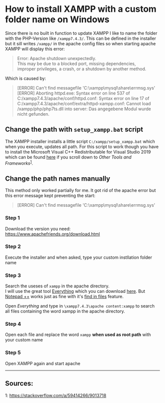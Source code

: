 # How to install XAMPP with a custom folder name on Windows

Since there is no built in function to update XAMPP I like to name the folder with the PHP-Version like `/xampp7.4.3/`. This can be defined 
in the installer but it sill writes `/xampp/` in the apache config files so when starting apache XAMPP will display this error:
> Error: Apache shutdown unexpectedly.  
This may be due to a blocked port, missing dependencies,   
improper privileges, a crash, or a shutdown by another method.  

Which is caused by: 
> [ERROR] Can't find messagefile 'C:\xampp\mysql\share\errmsg.sys'  
[ERROR] Aborting httpd.exe: Syntax error on line 537 of C:/xampp7.4.3/apache/conf/httpd.conf: Syntax error on line 17 of C:/xampp7.4.3/apache/conf/extra/httpd-xampp.conf: Cannot load /xampp/php/php7ts.dll into server: Das angegebene Modul wurde nicht gefunden.

## Change the path with `setup_xampp.bat` script
The XAMPP installer installs a little script `C:/xampp/setup_xampp.bat` which when you execute, updates all path.
For this script to work though you have to install the Microsoft Visual C++ Redistributable for Visual Studio 2019 which can be found [here](https://visualstudio.microsoft.com/downloads/) if you scroll down to *Other Tools and Frameworks*<sup>[1](#myfootnote1)</sup>.


## Change the path names manually

This method only worked partially for me. It got rid of the apache error but this error message kept preventing the start:  
> [ERROR] Can't find messagefile 'C:\xampp\mysql\share\errmsg.sys'  

### Step 1 
Download the version you need: https://www.apachefriends.org/download.html

### Step 2
Execute the installer and when asked, type your custom instllation folder name

### Step 3
Search the useses of `xampp` in the apache directory.  
I will use the great tool [Everything](https://www.voidtools.com/support/everything/) which you can download [here](https://www.voidtools.com/downloads/). But [Notepad ++](https://notepad-plus-plus.org/downloads/) works just as fine with it's [find in files](https://i.imgur.com/JnUbOo6.png) feature.

Open *Everything* and type in `\xampp7.4.3\apache content:xampp` to search all files containing the word xampp in the apache directory.

### Step 4
Open each file and replace the word `xampp` **when used as root path** with your custom name

### Step 5
Open XAMPP again and start apache



---- 
## Sources:
<a name="myfootnote1">1</a>: https://stackoverflow.com/a/59414266/9013718

